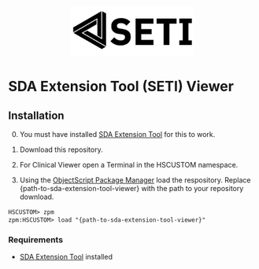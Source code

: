 <h1 align="center">
  <br>
  <a href=""><img src="logo/Logo_h256.png" alt="SDA Extension Tool" height="100"></a>
</h1>
      
# SDA Extension Tool (SETI) Viewer

## Installation

0. You must have installed [SDA Extension Tool](https://iris-se-eval2.iscinternal.com/open-exchange-projects/summer-22/sda-extension-tool) for this to work.

1. Download this repository. 

2. For Clinical Viewer open a Terminal in the HSCUSTOM namespace.

3. Using the [ObjectScript Package Manager](https://openexchange.intersystems.com/package/ObjectScript-Package-Manager) load the respository. Replace {path-to-sda-extension-tool-viewer} with the path to your repository download.

```
HSCUSTOM> zpm 
zpm:HSCUSTOM> load "{path-to-sda-extension-tool-viewer}"
```

### Requirements

* [SDA Extension Tool](https://iris-se-eval2.iscinternal.com/open-exchange-projects/summer-22/sda-extension-tool) installed 



